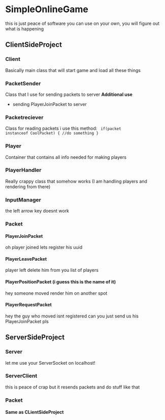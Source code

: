 # SimpleOnlineGame
this is just peace of software you can use on your own, you will figure out what is happening

## ClientSideProject
### Client
Basically main class that will start game and load all these things
### PacketSender
Class that I use for sending packets to server
<b>Additional use</b>
- sending PlayerJoinPacket to server
### Packetreciever
Class for reading packets i use this method:
<code>
  if(packet instanceof CoolPacket) {
    //do something
  }
</code>
### Player
Container that contains all info needed for making players
### PlayerHandler
Really crappy class that somehow works (I am handling players and rendering from there)
### InputManager
the left arrow key doesnt work
### Packet
#### PlayerJoinPacket
oh player joined lets register his uuid
#### PlayerLeavePacket
player left delete him from you list of players
#### PlayerPositionPacket (i guess this is the name of it)
hey someone moved render him on another spot
#### PlayerRequestPacket
hey the guy who moved isnt registered can you just send us his PlayerJoinPacket pls
## ServerSideProject
### Server
let me use your ServerSocket on localhost!
### ServerClient
this is peace of crap but it resends packets and do stuff like that
### Packet
#### Same as CLientSideProject

